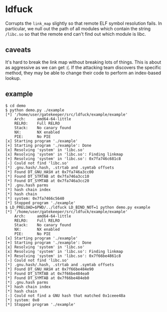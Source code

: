 # ldfuck

Corrupts the `link_map` slightly so that remote ELF symbol resolution fails.  In particular, we null out the path of all modules which contain the string `/libc.so` so that the remote end can't find out which module is libc.

## caveats

It's hard to break the link map without breaking lots of things.  This is about as aggressive as we can get :(.  If the attacking team discovers the specific method, they may be able to change their code to perform an index-based lookup.

## example

```
$ cd demo
$ python demo.py ./example
[*] '/home/user/gatekeeper/src/ldfuck/example/example'
    Arch:     amd64-64-little
    RELRO:    Full RELRO
    Stack:    No canary found
    NX:       NX enabled
    PIE:      No PIE
[x] Starting program './example'
[+] Starting program './example': Done
[x] Resolving 'system' in 'libc.so'
[x] Resolving 'system' in 'libc.so': Finding linkmap
[+] Resolving 'system' in 'libc.so': 0x7fa746c681c8
[-] Could not find 'libc.so'
[*] .gnu.hash/.hash, .strtab and .symtab offsets
[*] Found DT_GNU_HASH at 0x7fa746a3cc00
[*] Found DT_STRTAB at 0x7fa746a3cc10
[*] Found DT_SYMTAB at 0x7fa746a3cc20
[*] .gnu.hash parms
[*] hash chain index
[*] hash chain
[*] system: 0x7fa7466c5640
[*] Stopped program './example'
$ LD_PRELOAD=$PWD/../ldfuck LD_BIND_NOT=1 python demo.py example
[*] '/home/user/gatekeeper/src/ldfuck/example/example'
    Arch:     amd64-64-little
    RELRO:    Full RELRO
    Stack:    No canary found
    NX:       NX enabled
    PIE:      No PIE
[x] Starting program './example'
[+] Starting program './example': Done
[x] Resolving 'system' in 'libc.so'
[x] Resolving 'system' in 'libc.so': Finding linkmap
[+] Resolving 'system' in 'libc.so': 0x7f66be4861c8
[-] Could not find 'libc.so'
[*] .gnu.hash/.hash, .strtab and .symtab offsets
[*] Found DT_GNU_HASH at 0x7f66be484e90
[*] Found DT_STRTAB at 0x7f66be484ea0
[*] Found DT_SYMTAB at 0x7f66be484eb0
[*] .gnu.hash parms
[*] hash chain index
[*] hash chain
[-] Could not find a GNU hash that matched 0x1ceee48a
[*] system: 0x0
[*] Stopped program './example'
```
